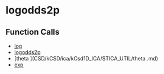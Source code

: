 # logodds2p

## Function Calls
- [log](CSD/kCSD/ica/kCsd1D_ICA/STICA_UTIL/log.md)
- [logodds2p](logodds2p.md)
- [theta ](CSD/kCSD/ica/kCsd1D_ICA/STICA_UTIL/theta .md)
- [exp](CSD/kCSD/ica/kCsd1D_ICA/STICA_UTIL/exp.md)
